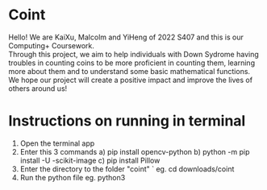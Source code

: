 # Coint
Hello! We are KaiXu, Malcolm and YiHeng of 2022 S407 and this is our Computing+ Coursework.  
Through this project, we aim to help individuals with Down Sydrome having troubles in counting coins to be more proficient in counting them, learning more about them and to understand some basic mathematical functions.
We hope our project will create a positive impact and improve the lives of others around us!

# Instructions on running in terminal
1. Open the terminal app
2. Enter this 3 commands
a)  pip install opencv-python
b)  python -m pip install -U -scikit-image
c)  pip install Pillow
3. Enter the directory to the folder "coint"
`  eg. cd downloads/coint
4. Run the python file
   eg. python3 <file name.py>
 
